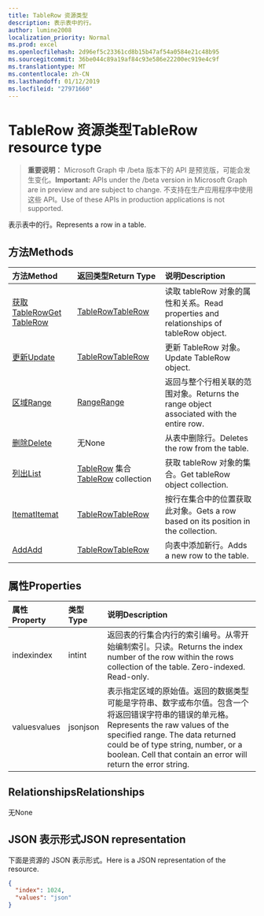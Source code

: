 ```yaml
---
title: TableRow 资源类型
description: 表示表中的行。
author: lumine2008
localization_priority: Normal
ms.prod: excel
ms.openlocfilehash: 2d96ef5c23361cd8b15b47af54a0584e21c48b95
ms.sourcegitcommit: 36be044c89a19af84c93e586e22200ec919e4c9f
ms.translationtype: MT
ms.contentlocale: zh-CN
ms.lasthandoff: 01/12/2019
ms.locfileid: "27971660"
---
```

# <a name="tablerow-resource-type"></a><span data-ttu-id="bc6ab-103">TableRow 资源类型</span><span class="sxs-lookup"><span data-stu-id="bc6ab-103">TableRow resource type</span></span>

> <span data-ttu-id="bc6ab-104">**重要说明：** Microsoft Graph 中 /beta 版本下的 API 是预览版，可能会发生变化。</span><span class="sxs-lookup"><span data-stu-id="bc6ab-104">**Important:** APIs under the /beta version in Microsoft Graph are in preview and are subject to change.</span></span> <span data-ttu-id="bc6ab-105">不支持在生产应用程序中使用这些 API。</span><span class="sxs-lookup"><span data-stu-id="bc6ab-105">Use of these APIs in production applications is not supported.</span></span>

<span data-ttu-id="bc6ab-106">表示表中的行。</span><span class="sxs-lookup"><span data-stu-id="bc6ab-106">Represents a row in a table.</span></span>


## <a name="methods"></a><span data-ttu-id="bc6ab-107">方法</span><span class="sxs-lookup"><span data-stu-id="bc6ab-107">Methods</span></span>

| <span data-ttu-id="bc6ab-108">方法</span><span class="sxs-lookup"><span data-stu-id="bc6ab-108">Method</span></span>           | <span data-ttu-id="bc6ab-109">返回类型</span><span class="sxs-lookup"><span data-stu-id="bc6ab-109">Return Type</span></span>    |<span data-ttu-id="bc6ab-110">说明</span><span class="sxs-lookup"><span data-stu-id="bc6ab-110">Description</span></span>|
|:---------------|:--------|:----------|
|[<span data-ttu-id="bc6ab-111">获取 TableRow</span><span class="sxs-lookup"><span data-stu-id="bc6ab-111">Get TableRow</span></span>](../api/tablerow-get.md) | [<span data-ttu-id="bc6ab-112">TableRow</span><span class="sxs-lookup"><span data-stu-id="bc6ab-112">TableRow</span></span>](tablerow.md) |<span data-ttu-id="bc6ab-113">读取 tableRow 对象的属性和关系。</span><span class="sxs-lookup"><span data-stu-id="bc6ab-113">Read properties and relationships of tableRow object.</span></span>|
|[<span data-ttu-id="bc6ab-114">更新</span><span class="sxs-lookup"><span data-stu-id="bc6ab-114">Update</span></span>](../api/tablerow-update.md) | [<span data-ttu-id="bc6ab-115">TableRow</span><span class="sxs-lookup"><span data-stu-id="bc6ab-115">TableRow</span></span>](tablerow.md)  |<span data-ttu-id="bc6ab-116">更新 TableRow 对象。</span><span class="sxs-lookup"><span data-stu-id="bc6ab-116">Update TableRow object.</span></span> |
|[<span data-ttu-id="bc6ab-117">区域</span><span class="sxs-lookup"><span data-stu-id="bc6ab-117">Range</span></span>](../api/tablerow-range.md)|[<span data-ttu-id="bc6ab-118">Range</span><span class="sxs-lookup"><span data-stu-id="bc6ab-118">Range</span></span>](range.md)|<span data-ttu-id="bc6ab-119">返回与整个行相关联的范围对象。</span><span class="sxs-lookup"><span data-stu-id="bc6ab-119">Returns the range object associated with the entire row.</span></span>|
|[<span data-ttu-id="bc6ab-120">删除</span><span class="sxs-lookup"><span data-stu-id="bc6ab-120">Delete</span></span>](../api/tablerow-delete.md)|<span data-ttu-id="bc6ab-121">无</span><span class="sxs-lookup"><span data-stu-id="bc6ab-121">None</span></span>|<span data-ttu-id="bc6ab-122">从表中删除行。</span><span class="sxs-lookup"><span data-stu-id="bc6ab-122">Deletes the row from the table.</span></span>|
|[<span data-ttu-id="bc6ab-123">列出</span><span class="sxs-lookup"><span data-stu-id="bc6ab-123">List</span></span>](../api/tablerow-list.md) | <span data-ttu-id="bc6ab-124">[TableRow](tablerow.md) 集合</span><span class="sxs-lookup"><span data-stu-id="bc6ab-124">[TableRow](tablerow.md) collection</span></span> |<span data-ttu-id="bc6ab-125">获取 tableRow 对象的集合。</span><span class="sxs-lookup"><span data-stu-id="bc6ab-125">Get tableRow object collection.</span></span> |
|[<span data-ttu-id="bc6ab-126">Itemat</span><span class="sxs-lookup"><span data-stu-id="bc6ab-126">Itemat</span></span>](../api/tablerowcollection-itemat.md)|[<span data-ttu-id="bc6ab-127">TableRow</span><span class="sxs-lookup"><span data-stu-id="bc6ab-127">TableRow</span></span>](tablerow.md)|<span data-ttu-id="bc6ab-128">按行在集合中的位置获取此对象。</span><span class="sxs-lookup"><span data-stu-id="bc6ab-128">Gets a row based on its position in the collection.</span></span>|
|[<span data-ttu-id="bc6ab-129">Add</span><span class="sxs-lookup"><span data-stu-id="bc6ab-129">Add</span></span>](../api/tablerowcollection-add.md)|[<span data-ttu-id="bc6ab-130">TableRow</span><span class="sxs-lookup"><span data-stu-id="bc6ab-130">TableRow</span></span>](tablerow.md)|<span data-ttu-id="bc6ab-131">向表中添加新行。</span><span class="sxs-lookup"><span data-stu-id="bc6ab-131">Adds a new row to the table.</span></span>|

## <a name="properties"></a><span data-ttu-id="bc6ab-132">属性</span><span class="sxs-lookup"><span data-stu-id="bc6ab-132">Properties</span></span>
| <span data-ttu-id="bc6ab-133">属性</span><span class="sxs-lookup"><span data-stu-id="bc6ab-133">Property</span></span>     | <span data-ttu-id="bc6ab-134">类型</span><span class="sxs-lookup"><span data-stu-id="bc6ab-134">Type</span></span>   |<span data-ttu-id="bc6ab-135">说明</span><span class="sxs-lookup"><span data-stu-id="bc6ab-135">Description</span></span>|
|:---------------|:--------|:----------|
|<span data-ttu-id="bc6ab-136">index</span><span class="sxs-lookup"><span data-stu-id="bc6ab-136">index</span></span>|<span data-ttu-id="bc6ab-137">int</span><span class="sxs-lookup"><span data-stu-id="bc6ab-137">int</span></span>|<span data-ttu-id="bc6ab-p102">返回表的行集合内行的索引编号。从零开始编制索引。只读。</span><span class="sxs-lookup"><span data-stu-id="bc6ab-p102">Returns the index number of the row within the rows collection of the table. Zero-indexed. Read-only.</span></span>|
|<span data-ttu-id="bc6ab-141">values</span><span class="sxs-lookup"><span data-stu-id="bc6ab-141">values</span></span>|<span data-ttu-id="bc6ab-142">json</span><span class="sxs-lookup"><span data-stu-id="bc6ab-142">json</span></span>|<span data-ttu-id="bc6ab-p103">表示指定区域的原始值。返回的数据类型可能是字符串、数字或布尔值。包含一个将返回错误字符串的错误的单元格。</span><span class="sxs-lookup"><span data-stu-id="bc6ab-p103">Represents the raw values of the specified range. The data returned could be of type string, number, or a boolean. Cell that contain an error will return the error string.</span></span>|

## <a name="relationships"></a><span data-ttu-id="bc6ab-146">Relationships</span><span class="sxs-lookup"><span data-stu-id="bc6ab-146">Relationships</span></span>
<span data-ttu-id="bc6ab-147">无</span><span class="sxs-lookup"><span data-stu-id="bc6ab-147">None</span></span>


## <a name="json-representation"></a><span data-ttu-id="bc6ab-148">JSON 表示形式</span><span class="sxs-lookup"><span data-stu-id="bc6ab-148">JSON representation</span></span>

<span data-ttu-id="bc6ab-149">下面是资源的 JSON 表示形式。</span><span class="sxs-lookup"><span data-stu-id="bc6ab-149">Here is a JSON representation of the resource.</span></span>

<!-- {
  "blockType": "resource",
  "optionalProperties": [

  ],
  "@odata.type": "microsoft.graph.tableRow"
}-->

```json
{
  "index": 1024,
  "values": "json"
}

```

<!-- uuid: 8fcb5dbc-d5aa-4681-8e31-b001d5168d79
2015-10-25 14:57:30 UTC -->
<!-- {
  "type": "#page.annotation",
  "description": "TableRow resource",
  "keywords": "",
  "section": "documentation",
  "tocPath": ""
}-->
